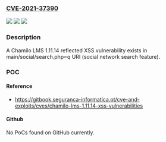 ### [CVE-2021-37390](https://cve.mitre.org/cgi-bin/cvename.cgi?name=CVE-2021-37390)
![](https://img.shields.io/static/v1?label=Product&message=n%2Fa&color=blue)
![](https://img.shields.io/static/v1?label=Version&message=n%2Fa&color=blue)
![](https://img.shields.io/static/v1?label=Vulnerability&message=n%2Fa&color=brighgreen)

### Description

A Chamilo LMS 1.11.14 reflected XSS vulnerability exists in main/social/search.php=q URI (social network search feature).

### POC

#### Reference
- https://gitbook.seguranca-informatica.pt/cve-and-exploits/cves/chamilo-lms-1.11.14-xss-vulnerabilities

#### Github
No PoCs found on GitHub currently.

